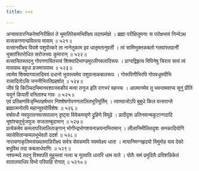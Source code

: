 ```yaml
---
title: ०५२

---
```

<div class="audioEmbed"  caption="सीतालक्ष्मी-वाचनम्" src="https://sanskritdocuments.org/sites/completenarayaneeyam/SoundFiles/052/052_01.mp3"></div>  
अन्यावतारनिकरेष्वनिरीक्षितं ते  
भूमातिरेकमभिवीक्ष्य तदाघमोक्षे ।  
ब्रह्मा परीक्षितुमनाः स परोक्षभावं  
निन्येऽथ वत्सकगणान्प्रवितत्य मायाम् ॥ ५२१॥

<div class="audioEmbed"  caption="सीतालक्ष्मी-वाचनम्" src="https://sanskritdocuments.org/sites/completenarayaneeyam/SoundFiles/052/052_02.mp3"></div>  
वत्सानवीक्ष्य विवशे पशुपोत्करे ता  
नानेतुकाम इव धातृमतानुवर्ती ।  
त्वं सामिभुक्तकबलो गतवांस्तदानीं  
भुक्तांस्तिरोधित सरोजभवः कुमारान् ॥ ५२२॥

<div class="audioEmbed"  caption="सीतालक्ष्मी-वाचनम्" src="https://sanskritdocuments.org/sites/completenarayaneeyam/SoundFiles/052/052_03.mp3"></div>  
वत्सायितस्तदनु गोपगणायितस्त्वं  
शिक्यादिभाण्डमुरलीगवलादिरूपः ।  
प्राग्वद्विहृत्य विपिनेषु चिराय सायं  
त्वं माययाथ बहुधा व्रजमाययाथ ॥ ५२३॥

<div class="audioEmbed"  caption="सीतालक्ष्मी-वाचनम्" src="https://sanskritdocuments.org/sites/completenarayaneeyam/SoundFiles/052/052_04.mp3"></div>  
त्वामेव शिक्यागवलादिमयं दधानो  
भूयस्त्वमेव पशुवत्सकबालरूपः ।  
गोरूपिणीभिरपि गोपवधूमयीभि  
रासादितोऽसि जननीभिरतिप्रहर्षात् ॥ ५२४॥

<div class="audioEmbed"  caption="सीतालक्ष्मी-वाचनम्" src="https://sanskritdocuments.org/sites/completenarayaneeyam/SoundFiles/052/052_05.mp3"></div>  
जीवं हि किञ्चिदभिमानवशात्स्वकीयं  
मत्वा तनूज इति रागभरं वहन्त्यः ।  
आत्मानमेव तु भवन्तमवाप्य सूनुं  
प्रीतिं ययुर्न कियतीं वनिताश्च गावः ॥ ५२५॥

<div class="audioEmbed"  caption="सीतालक्ष्मी-वाचनम्" src="https://sanskritdocuments.org/sites/completenarayaneeyam/SoundFiles/052/052_06.mp3"></div>  
एवं प्रतिक्षणविजृम्भितहर्षभार  
निश्शेषगोपगणलालितभूरिमूर्तिम् ।  
त्वामग्रजोऽपि बुबुधे किल वत्सरान्ते  
ब्रह्मात्मनोरपि महान्युवयोर्विशेषः ॥ ५२६॥

<div class="audioEmbed"  caption="सीतालक्ष्मी-वाचनम्" src="https://sanskritdocuments.org/sites/completenarayaneeyam/SoundFiles/052/052_07.mp3"></div>  
वर्षावधौ नवपुरातनवत्सपालान्  
दृष्ट्वा विवेकमसृणे द्रुहिणे विमूढे ।  
प्रादीदृशः प्रतिनवान्मकुटान्गदादि  
भूषांश्चतुर्भुजयुजः सजलाम्बुदाभान् ॥ ५२७॥

<div class="audioEmbed"  caption="सीतालक्ष्मी-वाचनम्" src="https://sanskritdocuments.org/sites/completenarayaneeyam/SoundFiles/052/052_08.mp3"></div>  
प्रत्येकमेव कमलापरिलालिताङ्गान्  
भोगीन्द्रभोगशयनान्नयनाभिरामान् ।  
लीलानिमीलितदृशः सनकादियोगि  
व्यासेवितान्कमलभूर्भवतो ददर्श ॥ ५२८॥

<div class="audioEmbed"  caption="सीतालक्ष्मी-वाचनम्" src="https://sanskritdocuments.org/sites/completenarayaneeyam/SoundFiles/052/052_09.mp3"></div>  
नारायणाकृतिमसंख्यतमान्निरीक्ष्य  
सर्वत्र सेवकमपि स्वमवेक्ष्य धाता ।  
मायानिमग्नहृदयो विमुमोह याव  
देको बभूविथ तदा कबलार्धपाणिः ॥ ५२९॥

<div class="audioEmbed"  caption="सीतालक्ष्मी-वाचनम्" src="https://sanskritdocuments.org/sites/completenarayaneeyam/SoundFiles/052/052_10.mp3"></div>  
नश्यन्मदे तदनु विश्वपतिं मुहुस्त्वां  
नत्वा च नूतवति धातरि धाम याते ।  
पोतैः समं प्रमुदितैः प्रविशन्निकेतं  
वातालयाधिप विभो परिपाहि रोगात् ॥ ५२१०॥